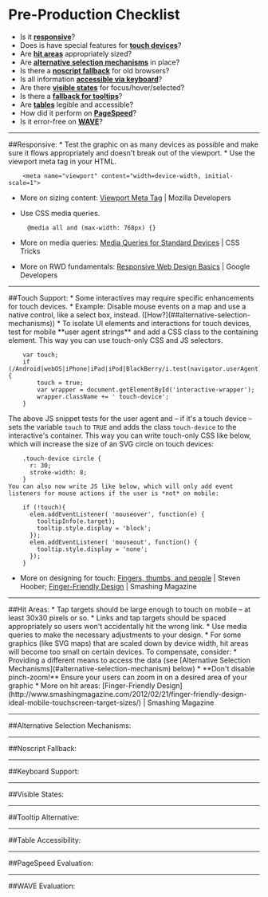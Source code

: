 # Pre-Production Checklist
* Is it [**responsive**](#responsive)?
* Does is have special features for [**touch devices**](#touch-support)?
* Are [**hit areas**](#hit-areas) appropriately sized?
* Are [**alternative selection mechanisms**](#alternative-selection-mechanisms) in place?
* Is there a [**noscript fallback**](#noscript-fallback) for old browsers?
* Is all information [**accessible via keyboard**](#keyboard-support)?
* Are there [**visible states**](#visible-states) for focus/hover/selected?
* Is there a [**fallback for tooltips**](#tooltip-alternative)?
* Are [**tables**](#table-accessibility) legible and accessible?
* How did it perform on [**PageSpeed**](#pagespeed-evaluation)?
* Is it error-free on [**WAVE**](#wave-evaluation)?

<hr />
##Responsive:
* Test the graphic on as many devices as possible and make sure it flows appropriately and doesn't break out of the viewport.
* Use the viewport meta tag in your HTML. 

        <meta name="viewport" content="width=device-width, initial-scale=1">
 * More on sizing content: [Viewport Meta Tag](https://developer.mozilla.org/en-US/docs/Mozilla/Mobile/Viewport_meta_tag) | Mozilla Developers
* Use CSS media queries.

        @media all and (max-width: 768px) {}
 * More on media queries: [Media Queries for Standard Devices](https://css-tricks.com/snippets/css/media-queries-for-standard-devices/) | CSS Tricks
* More on RWD fundamentals: [Responsive Web Design Basics](https://developers.google.com/web/fundamentals/layouts/rwd-fundamentals/index?hl=en) | Google Developers

<hr>
##Touch Support:
* Some interactives may require specific enhancements for touch devices.
 * Example: Disable mouse events on a map and use a native control, like a select box, instead. ([How?](##alternative-selection-mechanisms))
* To isolate UI elements and interactions for touch devices, test for mobile **user agent strings** and add a CSS class to the containing element. This way you can use touch-only CSS and JS selectors.

        var touch;
        if (/Android|webOS|iPhone|iPad|iPod|BlackBerry/i.test(navigator.userAgent)) {
            touch = true;
            var wrapper = document.getElementById('interactive-wrapper');
            wrapper.className += ' touch-device';
        }
The above JS snippet tests for the user agent and – if it's a touch device – sets the variable ```touch``` to ```TRUE``` and adds the class ```touch-device``` to the interactive's container. This way you can write touch-only CSS like below, which will increase the size of an SVG circle on touch devices:
    
        .touch-device circle {  
          r: 30;
          stroke-width: 8;
        }
    You can also now write JS like below, which will only add event listeners for mouse actions if the user is *not* on mobile:

        if (!touch){
          elem.addEventListener( 'mouseover', function(e) {
            tooltipInfo(e.target);
            tooltip.style.display = 'block';
          });
          elem.addEventListener( 'mouseout', function() {
            tooltip.style.display = 'none';
          });
        } 
* More on designing for touch: [Fingers, thumbs, and people](http://interactions.acm.org/archive/view/may-june-2015/fingers-thumbs-and-people) | Steven Hoober; [Finger-Friendly Design](http://www.smashingmagazine.com/2012/02/21/finger-friendly-design-ideal-mobile-touchscreen-target-sizes/) | Smashing Magazine

<hr>
##Hit Areas:
* Tap targets should be large enough to touch on mobile – at least 30x30 pixels or so.
* Links and tap targets should be spaced appropriately so users won't accidentally hit the wrong link.
* Use media queries to make the necessary adjustments to your design.
* For some graphics (like SVG maps) that are scaled down by device width, hit areas will become too small on certain devices. To compensate, consider:
 * Providing a different means to access the data (see [Alternative Selection Mechanisms](#alternative-selection-mechanism) below)
 * **Don't disable pinch-zoom!** Ensure your users can zoom in on a desired area of your graphic
* More on hit areas: [Finger-Friendly Design](http://www.smashingmagazine.com/2012/02/21/finger-friendly-design-ideal-mobile-touchscreen-target-sizes/) | Smashing Magazine

<hr>
##Alternative Selection Mechanisms:

<hr>
##Noscript Fallback:

<hr>
##Keyboard Support:

<hr>
##Visible States:

<hr>
##Tooltip Alternative:

<hr>
##Table Accessibility:

<hr>
##PageSpeed Evaluation:

<hr>
##WAVE Evaluation:

